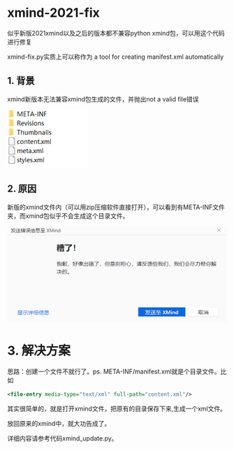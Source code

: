 # xmind-2021-fix
似乎新版2021xmind以及之后的版本都不兼容python xmind包，可以用这个代码进行修复

xmind-fix.py实质上可以称作为 a tool for creating manifest.xml  automatically

## 1. 背景

xmind新版本无法兼容xmind包生成的文件，并抛出not a valid file错误

![xmind 报错](https://github.com/noemotionLi/xmind-2021-fix/blob/main/images/xmind%E7%9B%AE%E5%BD%95.png)

## 2. 原因

新版的xmind文件内（可以用zip压缩软件直接打开），可以看到有META-INF文件夹，而xmind包似乎不会生成这个目录文件。

![目录文件](https://github.com/noemotionLi/xmind-2021-fix/blob/main/images/%E6%8A%A5%E9%94%99.png)

# 3. 解决方案

思路：创建一个文件不就行了。ps. META-INF/manifest.xml就是个目录文件。比如 

```xml
<file-entry media-type="text/xml" full-path="content.xml"/>
```

其实很简单的，就是打开xmind文件，把原有的目录保存下来,生成一个xml文件。

放回原来的xmind中，就大功告成了。

详细内容请参考代码xmind_update.py。







